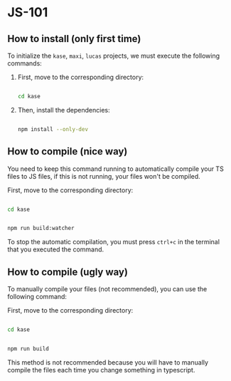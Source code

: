 # JS-101

## How to install (only first time)

To initialize the `kase`, `maxi`, `lucas` projects, we must execute the following commands:

1. First, move to the corresponding directory:

   ```bash
   
   cd kase
   ```

2. Then, install the dependencies:

    ```bash

    npm install --only-dev
    ```

## How to compile (nice way)

You need to keep this command running to automatically compile your TS files to JS files, if this is not running, your files won't be compiled.

First, move to the corresponding directory:

```bash

cd kase
```

```bash

npm run build:watcher
```

To stop the automatic compilation, you must press `ctrl+c` in the terminal that you executed the command.

## How to compile (ugly way)

To manually compile your files (not recommended), you can use the following command:

First, move to the corresponding directory:

```bash

cd kase
```

```bash

npm run build
```

This method is not recommended because you will have to manually compile the files each time you change something in typescript.
